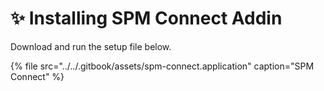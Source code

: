# ✨ Installing SPM Connect Addin

Download and run the setup file below.

{% file src="../../.gitbook/assets/spm-connect.application" caption="SPM Connect" %}

## 

